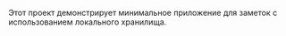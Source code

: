 Этот проект демонстрирует минимальное приложение для заметок с использованием локального хранилища.

